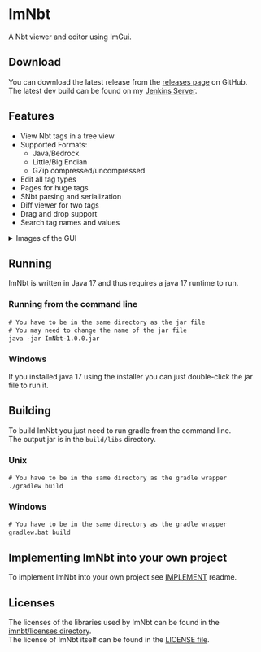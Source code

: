 # ImNbt
A Nbt viewer and editor using ImGui.

## Download
You can download the latest release from the [releases page](https://github.com/Lenni0451/ImNbt/releases/latest) on GitHub.\
The latest dev build can be found on my [Jenkins Server](https://build.lenni0451.net/job/ImNbt/).

## Features
 - View Nbt tags in a tree view
 - Supported Formats:
   - Java/Bedrock
   - Little/Big Endian
   - GZip compressed/uncompressed
 - Edit all tag types
 - Pages for huge tags
 - SNbt parsing and serialization
 - Diff viewer for two tags
 - Drag and drop support
 - Search tag names and values

<details>
    <summary>Images of the GUI</summary>

### Main window
![Main window](images/main.jpg)
### Open file
![Open file](images/open.jpg)
### Opened tag
![Loaded tag](images/tag.jpg)
### Edit tag
![Edit string tag](images/edit_string.jpg)
### Diff two tags
![Diff two tags](images/diff.jpg)
</details>

## Running
ImNbt is written in Java 17 and thus requires a java 17 runtime to run.

### Running from the command line
`````shell
# You have to be in the same directory as the jar file
# You may need to change the name of the jar file
java -jar ImNbt-1.0.0.jar
`````

### Windows
If you installed java 17 using the installer you can just double-click the jar file to run it.

## Building
To build ImNbt you just need to run gradle from the command line.\
The output jar is in the `build/libs` directory.

### Unix
`````shell
# You have to be in the same directory as the gradle wrapper
./gradlew build
`````

### Windows
`````shell
# You have to be in the same directory as the gradle wrapper
gradlew.bat build
`````

## Implementing ImNbt into your own project
To implement ImNbt into your own project see [IMPLEMENT](IMPLEMENT.MD) readme.

## Licenses
The licenses of the libraries used by ImNbt can be found in the [imnbt/licenses directory](src/main/resources/imnbt/licenses).\
The license of ImNbt itself can be found in the [LICENSE file](LICENSE).

